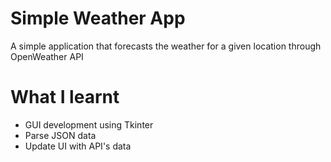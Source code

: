 # Simple Weather App
A simple application that forecasts the weather for a given location through OpenWeather API

# What I learnt
* GUI development using Tkinter
* Parse JSON data
* Update UI with API's data


